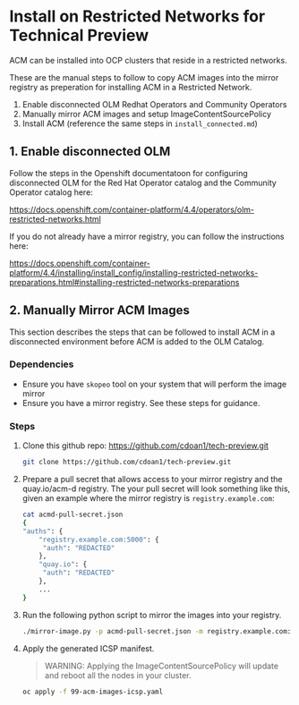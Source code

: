 # Install on Restricted Networks for Technical Preview

ACM can be installed into OCP clusters that reside in a restricted networks.

These are the manual steps to follow to copy ACM images into the mirror registry as preperation for installing ACM in a Restricted Network.

1. Enable disconnected OLM Redhat Operators and Community Operators
2. Manually mirror ACM images and setup ImageContentSourcePolicy
3. Install ACM (reference the same steps in `install_connected.md`)

## 1. Enable disconnected OLM

Follow the steps in the Openshift documentatoon for configuring disconnected OLM for the Red Hat Operator catalog and the Community Operator catalog here:

https://docs.openshift.com/container-platform/4.4/operators/olm-restricted-networks.html

If you do not already have a mirror registry, you can follow the instructions here:

https://docs.openshift.com/container-platform/4.4/installing/install_config/installing-restricted-networks-preparations.html#installing-restricted-networks-preparations

## 2. Manually Mirror ACM Images

This section describes the steps that can be followed to install ACM in a disconnected environment before ACM is added to the OLM Catalog.

### Dependencies

- Ensure you have `skopeo` tool on your system that will perform the image mirror
- Ensure you have a mirror registry. See these steps for guidance.

### Steps

1. Clone this github repo: https://github.com/cdoan1/tech-preview.git

   ```bash
   git clone https://github.com/cdoan1/tech-preview.git
   ```

2. Prepare a pull secret that allows access to your mirror registry and the quay.io/acm-d registry. The your pull secret will look something like this, given an example where the mirror registry is `registry.example.com`:

   ```bash
   cat acmd-pull-secret.json
   {
   "auths": {
       "registry.example.com:5000": {
        "auth": "REDACTED"
       },
       "quay.io": {
        "auth": "REDACTED"
       },
       ...
   }
   ```

3. Run the following python script to mirror the images into your registry.

   ```bash
   ./mirror-image.py -p acmd-pull-secret.json -m registry.example.com:5000
   ```

4. Apply the generated ICSP manifest.

   > WARNING: Applying the ImageContentSourcePolicy will update and reboot all the nodes in your cluster.

   ```bash
   oc apply -f 99-acm-images-icsp.yaml
   ```
